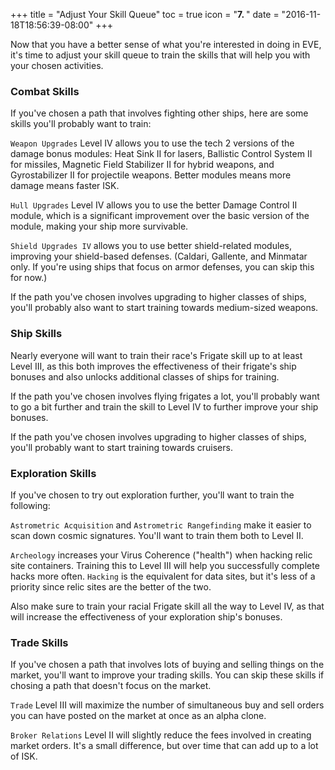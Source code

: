 +++
title = "Adjust Your Skill Queue"
toc = true
icon = "<b>7. </b>"
date = "2016-11-18T18:56:39-08:00"
+++

Now that you have a better sense of what you're interested in doing in EVE,
it's time to adjust your skill queue to train the skills that will help you
with your chosen activities.

### Combat Skills

If you've chosen a path that involves fighting other ships, here are some
skills you'll probably want to train:

`Weapon Upgrades` Level IV allows you to use the tech 2 versions of
the damage bonus modules: Heat Sink II for lasers, Ballistic Control System
II for missiles, Magnetic Field Stabilizer II for hybrid weapons, and Gyrostabilizer
II for projectile weapons. Better modules means more damage means faster ISK.

`Hull Upgrades` Level IV allows you to use the better Damage Control II
module, which is a significant improvement over the basic version of the module,
making your ship more survivable.

`Shield Upgrades IV` allows you to use better shield-related modules, improving
your shield-based defenses. (Caldari, Gallente, and Minmatar only. If you're
using ships that focus on armor defenses, you can skip this for now.)

If the path you've chosen involves upgrading to higher classes of ships, you'll
probably also want to start training towards medium-sized weapons.

### Ship Skills

Nearly everyone will want to train their race's Frigate skill up to at least
Level III, as this both improves the effectiveness of their frigate's ship bonuses
and also unlocks additional classes of ships for training.

If the path you've chosen involves flying frigates a lot, you'll probably want
to go a bit further and train the skill to Level IV to further improve your
ship bonuses.

If the path you've chosen involves upgrading to higher classes of ships, you'll
probably want to start training towards cruisers.

### Exploration Skills

If you've chosen to try out exploration further, you'll want to train the following:

`Astrometric Acquisition` and `Astrometric Rangefinding` make it easier to
scan down cosmic signatures. You'll want to train them both to Level II.

`Archeology` increases your Virus Coherence ("health") when hacking relic
site containers. Training this to Level III will help you successfully
complete hacks more often. `Hacking` is the equivalent for data sites,
but it's less of a priority since relic sites are the better of the two.

Also make sure to train your racial Frigate skill all the way to Level IV,
as that will increase the effectiveness of your exploration ship's bonuses.

### Trade Skills

If you've chosen a path that involves lots of buying and selling things on
the market, you'll want to improve your trading skills. You can skip these
skills if chosing a path that doesn't focus on the market.

`Trade` Level III will maximize the number of simultaneous buy and sell orders
you can have posted on the market at once as an alpha clone.

`Broker Relations` Level II will slightly reduce the fees involved in creating
market orders. It's a small difference, but over time that can add up to a lot
of ISK.
